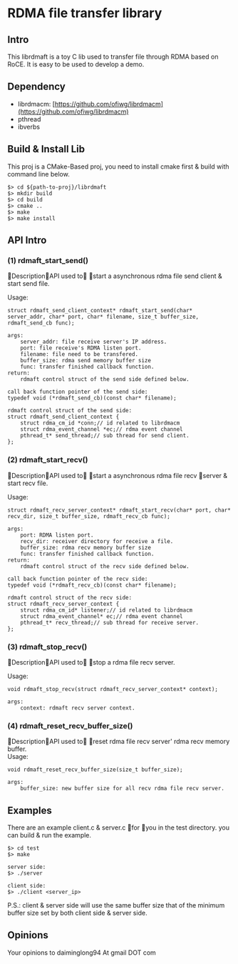 # RDMA file transfer library  
## Intro
This librdmaft is a toy C lib used to transfer file through RDMA based on RoCE. It is easy to be used to develop a demo.

## Dependency  
+ librdmacm: [https://github.com/ofiwg/librdmacm](https://github.com/ofiwg/librdmacm)  
+ pthread  
+ ibverbs

## Build & Install Lib 
This proj is a CMake-Based proj, you need to install cmake first & build with command line below.  
```
$> cd ${path-to-proj}/librdmaft  
$> mkdir build
$> cd build  
$> cmake ..
$> make
$> make install
```

## API Intro  

### (1) rdmaft_start_send() 

Description：API used to start a asynchronous rdma file send client & start send file.    

Usage:
```
struct rdmaft_send_client_context* rdmaft_start_send(char* server_addr, char* port, char* filename, size_t buffer_size, rdmaft_send_cb func);

args:
    server_addr: file receive server's IP address.  
    port: file receive's RDMA listen port.  
    filename: file need to be transfered.  
    buffer_size: rdma send memory buffer size
    func: transfer finished callback function. 
return:
    rdmaft control struct of the send side defined below.

call back function pointer of the send side:  
typedef void (*rdmaft_send_cb)(const char* filename);

rdmaft control struct of the send side:  
struct rdmaft_send_client_context {
    struct rdma_cm_id *conn;// id related to librdmacm
    struct rdma_event_channel *ec;// rdma event channel
    pthread_t* send_thread;// sub thread for send client.
};
```  

### (2) rdmaft_start_recv()  
  
Description：API used to start a asynchronous rdma file recv server & start recv file.   

Usage:
```  
struct rdmaft_recv_server_context* rdmaft_start_recv(char* port, char* recv_dir, size_t buffer_size, rdmaft_recv_cb func);  

args:
    port: RDMA listen port.  
    recv_dir: receiver directory for receive a file.  
    buffer_size: rdma recv memory buffer size
    func: transfer finished callback function. 
return:
    rdmaft control struct of the recv side defined below.

call back function pointer of the recv side:  
typedef void (*rdmaft_recv_cb)(const char* filename); 

rdmaft control struct of the recv side:  
struct rdmaft_recv_server_context {
    struct rdma_cm_id* listener;// id related to librdmacm
    struct rdma_event_channel* ec;// rdma event channel
    pthread_t* recv_thread;// sub thread for receive server.
};
```

### (3) rdmaft_stop_recv()  
  
Description：API used to stop a rdma file recv server.   

Usage:
```
void rdmaft_stop_recv(struct rdmaft_recv_server_context* context);  

args: 
    context: rdmaft recv server context.
```


### (4) rdmaft_reset_recv_buffer_size()  
  
Description：API used to reset rdma file recv server' rdma recv memory buffer.   
Usage:
```
void rdmaft_reset_recv_buffer_size(size_t buffer_size);

args: 
    buffer_size: new buffer size for all recv rdma file recv server.
```

## Examples  
There are an example client.c & server.c for you in the test directory. you can build & run the example.  
```
$> cd test
$> make  

server side: 
$> ./server

client side:
$> ./client <server_ip>
```

P.S.: client & server side will use the same buffer size that of the minimum buffer size set by both client side & server side.

## Opinions
Your opinions to daiminglong94 At gmail DOT com